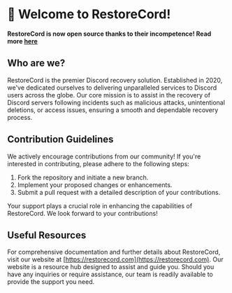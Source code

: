 # 👋 Welcome to RestoreCord!

**RestoreCord is now open source thanks to their incompetence! Read more [here](https://docs.restorecord.com)**

## Who are we?
RestoreCord is the premier Discord recovery solution. Established in 2020, we've dedicated ourselves to delivering unparalleled services to Discord users across the globe. Our core mission is to assist in the recovery of Discord servers following incidents such as malicious attacks, unintentional deletions, or access issues, ensuring a smooth and dependable recovery process.

## Contribution Guidelines
We actively encourage contributions from our community! If you're interested in contributing, please adhere to the following steps:

1. Fork the repository and initiate a new branch.
2. Implement your proposed changes or enhancements.
3. Submit a pull request with a detailed description of your contributions.

Your support plays a crucial role in enhancing the capabilities of RestoreCord. We look forward to your contributions!

## Useful Resources
For comprehensive documentation and further details about RestoreCord, visit our website at [https://restorecord.com](https://restorecord.com). Our website is a resource hub designed to assist and guide you. Should you have any inquiries or require assistance, our team is readily available to provide the support you need.
